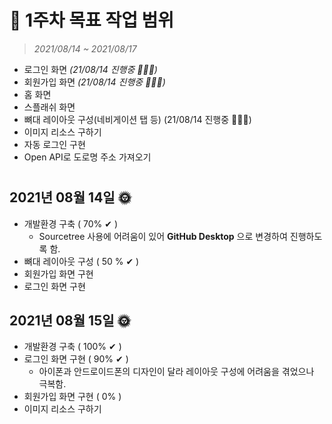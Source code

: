# 📌 1주차 목표 작업 범위
> _2021/08/14 ~ 2021/08/17_
- 로그인 화면 _(21/08/14 진행중 👩🏻‍💻)_
- 회원가입 화면 _(21/08/14 진행중 👩🏻‍💻)_
- 홈 화면
- 스플래쉬 화면
- 뼈대 레이아웃 구성(네비게이션 탭 등) (21/08/14 진행중 👩🏻‍💻)
- 이미지 리소스 구하기 
- 자동 로그인 구현 
- Open API로 도로명 주소 가져오기
#
## 2021년 08월 14일 🌞
- 개발환경 구축 ( 70% ✔ )
  - Sourcetree 사용에 어려움이 있어 **GitHub Desktop** 으로 변경하여 진행하도록 함.
- 뼈대 레이아웃 구성 ( 50 % ✔ )
- 회원가입 화면 구현 
- 로그인 화면 구현

## 2021년 08월 15일 🌞
- 개발환경 구축 ( 100% ✔ )
- 로그인 화면 구현 ( 90% ✔ )
  - 아이폰과 안드로이드폰의 디자인이 달라 레이아웃 구성에 어려움을 겪었으나 극복함.
- 회원가입 화면 구현 ( 0% )
- 이미지 리소스 구하기

